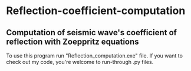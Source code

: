 # Reflection-coefficient-computation
## Computation of seismic wave's coefficient of reflection with Zoeppritz equations
To use this program run "Reflection_computation.exe" file. 
If you want to check out my code, you're welcome to run-through .py files.

